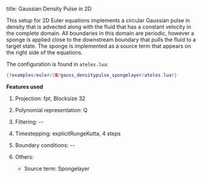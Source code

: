 title: Gaussian Density Pulse in 2D

This setup for 2D Euler equations implements a circular Gaussian pulse in
density that is advected along with the fluid that has a constant velocity
in the complete domain.
All boundaries in this domain are periodic, however a sponge is applied
close to the downstream boundary that pulls the fluid to a target state.
The sponge is implemented as a source term that appears on the right side
of the equations.

The configuration is found in `ateles.lua`:

```lua
{!examples/euler/2D/gauss_densitypulse_spongelayer/ateles.lua!}
```

**Features used**

1. Projection: fpt, Blocksize 32

2. Polynomial representation: Q

3. Filtering: --

4. Timestepping: explicitRungeKutta, 4 steps

5. Boundary conditions: --

6. Others:
   - Source term: Spongelayer
